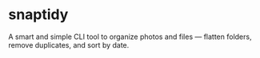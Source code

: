 # snaptidy
A smart and simple CLI tool to organize photos and files — flatten folders, remove duplicates, and sort by date.
